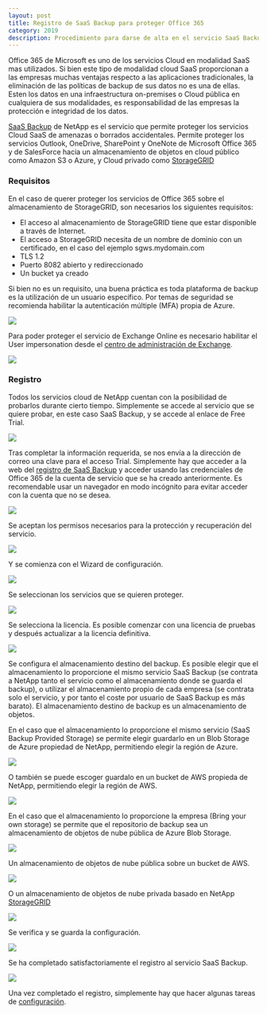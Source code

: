 ```yaml
---
layout: post
title: Registro de SaaS Backup para proteger Office 365
category: 2019
description: Procedimiento para darse de alta en el servicio SaaS Backup de NetApp.
---
```


Office 365 de Microsoft es uno de los servicios Cloud en modalidad SaaS mas utilizados. Si bien este tipo de modalidad cloud SaaS proporcionan a las empresas muchas ventajas respecto a las aplicaciones tradicionales, la eliminación de las políticas de backup de sus datos no es una de ellas. Esten los datos en una infraestructura on-premises o Cloud pública en cualquiera de sus modalidades, es responsabilidad de las empresas la protección e integridad de los datos. 

[SaaS Backup](https://cloud.netapp.com/saas-backup) de NetApp es el servicio que permite proteger los servicios Cloud SaaS de amenazas o borrados accidentales. Permite proteger los servicios Outlook, OneDrive, SharePoint y OneNote de Microsoft Office 365 y de SalesForce hacia un almacenamiento de objetos en cloud público como Amazon S3 o Azure, y Cloud privado como [StorageGRID](https://www.netapp.com/us/products/data-management-software/object-storage-grid-sds.aspx)

### Requisitos

En el caso de querer proteger los servicios de Office 365 sobre el almacenamiento de StorageGRID, son necesarios los siguientes requisitos:

- El acceso al almacenamiento de StorageGRID tiene que estar disponible a través de Internet.
- El acceso a StorageGRID necesita de un nombre de dominio con un certificado, en el caso del ejemplo sgws.mydomain.com
- TLS 1.2
- Puerto 8082 abierto y redireccionado
- Un bucket ya creado

Si bien no es un requisito, una buena práctica es toda plataforma de backup es la utilización de un usuario específico. Por temas de seguridad se recomienda habilitar la autenticación múltiple (MFA) propia de Azure.

![]({{site.baseurl}}/assets/img/Registro-de-SaaS-Backup-para-proteger-Office-365-001.png)


Para poder proteger el servicio de Exchange Online es necesario habilitar el User impersonation desde el [centro de administración de Exchange](https://outlook.office365.com/ecp).

![]({{site.baseurl}}/assets/img/Registro-de-SaaS-Backup-para-proteger-Office-365-002.png)

### Registro

Todos los servicios cloud de NetApp cuentan con la posibilidad de probarlos durante cierto tiempo. 
Simplemente se accede al servicio que se quiere probar, en este caso SaaS Backup, y se accede al enlace de Free Trial.

![]({{site.baseurl}}/assets/img/Registro-de-SaaS-Backup-para-proteger-Office-365-003.png)

Tras completar la información requerida, se nos envía a la dirección de correo una clave para el acceso Trial. Simplemente hay que acceder a la web del [registro de SaaS Backup](https://saasbackup.netapp.com/register/selection) y acceder usando las credenciales de Office 365 de la cuenta de servicio que se ha creado anteriormente. Es recomendable usar un navegador en modo incógnito para evitar acceder con la cuenta que no se desea.

![]({{site.baseurl}}/assets/img/Registro-de-SaaS-Backup-para-proteger-Office-365-004.png)

Se aceptan los permisos necesarios para la protección y recuperación del servicio.

![]({{site.baseurl}}/assets/img/Registro-de-SaaS-Backup-para-proteger-Office-365-005.png)

Y se comienza con el Wizard de configuración.

![]({{site.baseurl}}/assets/img/Registro-de-SaaS-Backup-para-proteger-Office-365-006.png)

Se seleccionan los servicios que se quieren proteger.

![]({{site.baseurl}}/assets/img/Registro-de-SaaS-Backup-para-proteger-Office-365-007.png)

Se selecciona la licencia. Es posible comenzar con una licencia de pruebas y después actualizar a la licencia definitiva.

![]({{site.baseurl}}/assets/img/Registro-de-SaaS-Backup-para-proteger-Office-365-008.png)

Se configura el almacenamiento destino del backup. Es posible elegir que el almacenamiento lo proporcione el mismo servicio SaaS Backup (se contrata a NetApp tanto el servicio como el almacenamiento donde se guarda el backup), o utilizar el almacenamiento propio de cada empresa (se contrata solo el servicio, y por tanto el coste por usuario de SaaS Backup es más barato). El almacenamiento destino de backup es un almacenamiento de objetos.

En el caso que el almacenamiento lo proporcione el mismo servicio (SaaS Backup Provided Storage) se permite elegir guardarlo en un Blob Storage de Azure propiedad de NetApp, permitiendo elegir la región de Azure.

![]({{site.baseurl}}/assets/img/Registro-de-SaaS-Backup-para-proteger-Office-365-009.png)

O también se puede escoger guardalo en un bucket de AWS propieda de NetApp, permitiendo elegir la región de AWS.

![]({{site.baseurl}}/assets/img/Registro-de-SaaS-Backup-para-proteger-Office-365-010.png)

En el caso que el almacenamiento lo proporcione la empresa (Bring your own storage) se permite que el repositorio de backup sea un almacenamiento de objetos de nube pública de Azure Blob Storage.

![]({{site.baseurl}}/assets/img/Registro-de-SaaS-Backup-para-proteger-Office-365-011.png)

Un almacenamiento de objetos de nube pública sobre un bucket de AWS.

![]({{site.baseurl}}/assets/img/Registro-de-SaaS-Backup-para-proteger-Office-365-012.png)

O un almacenamiento de objetos de nube privada basado en NetApp [StorageGRID](https://www.netapp.com/us/products/data-management-software/object-storage-grid-sds.aspx)

![]({{site.baseurl}}/assets/img/Registro-de-SaaS-Backup-para-proteger-Office-365-013.png)

Se verifica y se guarda la configuración.

![]({{site.baseurl}}/assets/img/Registro-de-SaaS-Backup-para-proteger-Office-365-014.png)

Se ha completado satisfactoriamente el registro al servicio SaaS Backup.

![]({{site.baseurl}}/assets/img/Registro-de-SaaS-Backup-para-proteger-Office-365-015.png)

Una vez completado el registro, simplemente hay que hacer algunas tareas de [configuración]({{site.baseurl}}/2019/09/02/Configuracion-de-SaaS-Backup-para-proteger-Office-365.html).
